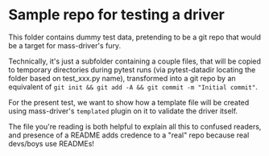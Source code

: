 # Sample repo for testing a driver

This folder contains dummy test data, pretending to be a git repo that would be
a target for mass-driver's fury.

Technically, it's just a subfolder containing a couple files, that will be
copied to temporary directories during pytest runs (via pytest-datadir locating
the folder based on test_xxx.py name), transformed into a git repo by an
equivalent of `git init && git add -A && git commit -m "Initial commit"`.

For the present test, we want to show how a template file will be created using
mass-driver's `templated` plugin on it to validate the
driver itself.

The file you're reading is both helpful to explain all this to confused readers,
and presence of a README adds credence to a "real" repo because real devs/boys
use READMEs!
